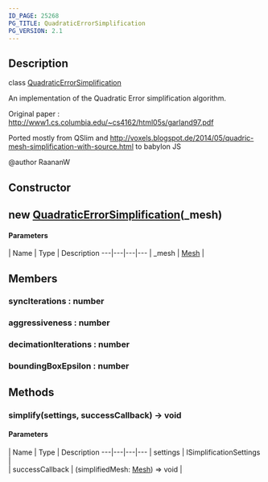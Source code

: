 ```yaml
---
ID_PAGE: 25268
PG_TITLE: QuadraticErrorSimplification
PG_VERSION: 2.1
---
```

## Description

class [QuadraticErrorSimplification](/classes/2.3/QuadraticErrorSimplification)

An implementation of the Quadratic Error simplification algorithm.

Original paper : http://www1.cs.columbia.edu/~cs4162/html05s/garland97.pdf

Ported mostly from QSlim and http://voxels.blogspot.de/2014/05/quadric-mesh-simplification-with-source.html to babylon JS

@author RaananW

## Constructor

##  new [QuadraticErrorSimplification](/classes/2.3/QuadraticErrorSimplification)(_mesh)



#### Parameters
 | Name | Type | Description
---|---|---|---
 | _mesh | [Mesh](/classes/2.3/Mesh) |   

## Members

### syncIterations : number



### aggressiveness : number



### decimationIterations : number



### boundingBoxEpsilon : number



## Methods

### simplify(settings, successCallback) &rarr; void



#### Parameters
 | Name | Type | Description
---|---|---|---
 | settings | ISimplificationSettings |   
 | successCallback | (simplifiedMesh: [Mesh](/classes/2.3/Mesh)) =&gt; void |   
